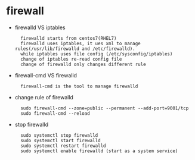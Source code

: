 # firewall

- firewalld VS iptables

        firewalld starts from centos7(RHEL7)
        firewalld uses iptables, it ues xml to manage rules(/usr/lib/firewalld and /etc/firewalld).
        while iptables uses file config (/etc/sysconfig/iptables)
        change of iptables re-read config file
        change of firewalld only changes different rule

- firewall-cmd VS firewalld

        firewall-cmd is the tool to manage firewalld

- change rule of firewalld

        sudo firewall-cmd --zone=public --permanent --add-port=9001/tcp
        sudo firewall-cmd --reload

- stop firewalld

        sudo systemctl stop firewalld
        sudo systemctl start firewalld
        sudo systemctl restart firewalld
        sudo systemctl enable firewalld (start as a system service)

